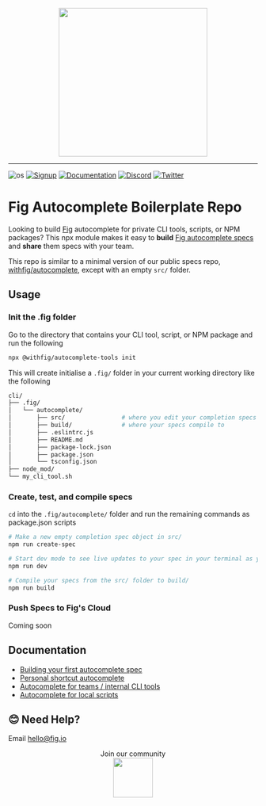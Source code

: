 <p align="center">
    <img width="300" src="https://github.com/withfig/fig/blob/main/static/FigBanner.png?raw=true"/>
</p>

---

![os](https://img.shields.io/badge/os-%20macOS-light)
[![Signup](https://img.shields.io/badge/signup-private%20beta-blueviolet)](https://fig.io?ref=github_autocomplete)
[![Documentation](https://img.shields.io/badge/documentation-black)](https://fig.io/docs/)
[![Discord](https://img.shields.io/discord/837809111248535583?color=768ad4&label=discord)](https://fig.io/community)
[![Twitter](https://img.shields.io/twitter/follow/fig.svg?style=social&label=Follow)](https://twitter.com/intent/follow?screen_name=fig)


# Fig Autocomplete Boilerplate Repo

Looking to build [Fig](https://fig.io) autocomplete for private CLI tools, scripts, or NPM packages? This npx module makes it easy to **build** [Fig autocomplete specs](https://fig.io/docs) and **share** them specs with your team.

This repo is similar to a minimal version of our public specs repo,
[withfig/autocomplete](https://github.com/withfig/autocomplete), except with an empty `src/` folder.



## Usage

### Init the .fig folder

Go to the directory that contains your CLI tool, script, or NPM package and run the following

```bash
npx @withfig/autocomplete-tools init
```
This will create initialise a `.fig/` folder in your current working directory like the following
```bash
cli/
├── .fig/
│   └── autocomplete/
│       ├── src/                # where you edit your completion specs
│       ├── build/              # where your specs compile to
│       ├── .eslintrc.js
│       ├── README.md
│       ├── package-lock.json
│       ├── package.json
│       └── tsconfig.json
├── node_mod/
└── my_cli_tool.sh
```

### Create, test, and compile specs

`cd` into the `.fig/autocomplete/` folder and run the remaining commands as package.json scripts

```bash
# Make a new empty completion spec object in src/ 
npm run create-spec

# Start dev mode to see live updates to your spec in your terminal as you edit.
npm run dev

# Compile your specs from the src/ folder to build/
npm run build
```

### Push Specs to Fig's Cloud
Coming soon

## Documentation

- [Building your first autocomplete spec](https://fig.io/docs/)
- [Personal shortcut autocomplete](https://fig.io/docs/tutorials/visual-shortcuts)
- [Autocomplete for teams / internal CLI tools](https://fig.io/docs/tutorials/building-internal-clis)
- [Autocomplete for local scripts](https://fig.io/docs/tutorials/autocomplete-for-internal-scripts)


## 😊 Need Help?

Email [hello@fig.io](mailto:hello@fig.io)

<p align="center">
    Join our community
<br/>
<a href="https://fig.io/community">
    <img src="http://fig.io/icons/discord-logo-square.png" width="80px" height="80px" /> 
</a>
</p>
